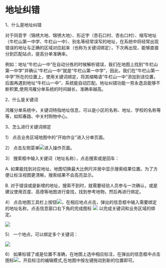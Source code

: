 # 地址纠错

1、什么是地址纠错

对于同音字（锦绣大地、锦锈大地）、形近字（杏石口村、杏右口村）、缩写地址（牛栏山第一中学、牛栏山一中）、别名等经常误写的地址，在系统中将经常出现错误的地址与正确的区域对应起来（也称为关键词绑定），下次再出现，能够直接分到匹配站点，提高分单准确率。

例如：地址“牛栏山一中”在自动分拣的时候解析错误，我们在地图上找到“牛栏山第一中学”并确认“牛栏山一中”就是“牛栏山第一中学”，因此，我们在“牛栏山第一中学”所在的位置上，使用关键词绑定，将其缩略语“牛栏山一中”添加到该位置，后面再遇到地址“牛栏山一中”，系统能自动匹配。地址纠错功能一劳永逸且能够不断积累,使用鸿雁分单系统的时间越长，准确率越高。

2、什么是关键词

鸿雁分单系统中，关键词特指地址信息，可以是小区的名称、地址、学校的名称等等，如知春路、中关村购物中心。

3、怎么进行关键词绑定

1）	点击业务区域地图中的“开始作业”进入分单页面。

2）	点击左侧菜单![](http://pic.dituwuyou.com/map%2Fpicture%2Fkeyword-binding.png)进入操作页面。

3）	搜索框中输入关键词（地址名称），点击搜索或是回车：

A.	如果能找到对应地址，地图切换最大比例尺并居中显示搜索结果位置。为了方便让标注视图更清晰，搜索结果不会高亮显示。

B.	对于错误或是新增的地址，搜索不到时，就需要经验人员参与一次确认，或是建议使用百度、高德等地图进行查找，找到参考地物，然后再进行绑定。

4）	点击地图工具栏上按钮![](http://pic.dituwuyou.com/map%2Fpicture%2Faddmarker.png)，在相应地点点击，弹出的信息框中输入需要绑定的地址名称，点击信息窗口右下角的完成图标 ![](http://pic.dituwuyou.com/map%2Fpicture%2Fyes.png)  以完成关键词和业务区域的绑定。

![](http://pic.dituwuyou.com/map%2Fpicture%2Fkeywords-binding-3.png)

5）	一个地点，可以绑定多个关键词：

![](http://pic.dituwuyou.com/map%2Fpicture%2Fkeywords-binding-2.png)

6）	如果标错了或是位置不准确，在地图上选中相应标注，在弹出的信息框中点击图标![](http://pic.dituwuyou.com/map%2Fpicture%2Ficon%2Fedit.jpg)，开启标注的编辑模式,在地图中按左键拖动到新的位置即可。


